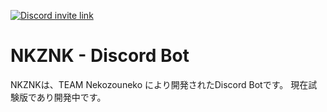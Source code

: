 [![Discord invite link](https://img.shields.io/discord/896668963709255680?color=blue&label=Discord&style=for-the-badge)](http://nekozouneko.ddns.net/discord)
# NKZNK - Discord Bot

NKZNKは、TEAM Nekozouneko により開発されたDiscord Botです。
現在試験版であり開発中です。
